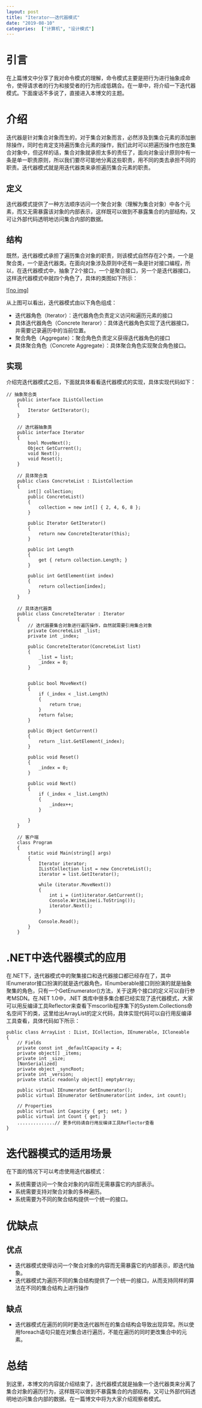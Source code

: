 ```yaml
---
layout: post
title: "Iterator——迭代器模式"
date: "2019-08-10"
categories:  ["计算机", "设计模式"]
---
```


# 引言

在上篇博文中分享了我对命令模式的理解，命令模式主要是把行为进行抽象成命令，使得请求者的行为和接受者的行为形成低耦合。在一章中，将介绍一下迭代器模式。下面废话不多说了，直接进入本博文的主题。

# 介绍

迭代器是针对集合对象而生的，对于集合对象而言，必然涉及到集合元素的添加删除操作，同时也肯定支持遍历集合元素的操作，我们此时可以把遍历操作也放在集合对象中，但这样的话，集合对象就承担太多的责任了，面向对象设计原则中有一条是单一职责原则，所以我们要尽可能地分离这些职责，用不同的类去承担不同的职责。迭代器模式就是用迭代器类来承担遍历集合元素的职责。

## 定义

迭代器模式提供了一种方法顺序访问一个聚合对象（理解为集合对象）中各个元素，而又无需暴露该对象的内部表示，这样既可以做到不暴露集合的内部结构，又可让外部代码透明地访问集合内部的数据。

## 结构

既然，迭代器模式承担了遍历集合对象的职责，则该模式自然存在2个类，一个是聚合类，一个是迭代器类。在面向对象涉及原则中还有一条是针对接口编程，所以，在迭代器模式中，抽象了2个接口，一个是聚合接口，另一个是迭代器接口，这样迭代器模式中就四个角色了，具体的类图如下所示：

[![no img]](http://127.0.0.1/?attachment_id=4042)

从上图可以看出，迭代器模式由以下角色组成：

- 迭代器角色（Iterator）：迭代器角色负责定义访问和遍历元素的接口
- 具体迭代器角色（Concrete Iteraror）：具体迭代器角色实现了迭代器接口，并需要记录遍历中的当前位置。
- 聚合角色（Aggregate）：聚合角色负责定义获得迭代器角色的接口
- 具体聚合角色（Concrete Aggregate）：具体聚合角色实现聚合角色接口。

## 实现

介绍完迭代器模式之后，下面就具体看看迭代器模式的实现，具体实现代码如下：

```
// 抽象聚合类
    public interface IListCollection
    {
        Iterator GetIterator();
    }

    // 迭代器抽象类
    public interface Iterator
    {
        bool MoveNext();
        Object GetCurrent();
        void Next();
        void Reset();
    }

    // 具体聚合类
    public class ConcreteList : IListCollection
    {
        int[] collection;
        public ConcreteList()
        {
            collection = new int[] { 2, 4, 6, 8 };
        }

        public Iterator GetIterator()
        {
            return new ConcreteIterator(this);
        }

        public int Length
        {
            get { return collection.Length; }
        }

        public int GetElement(int index)
        {
            return collection[index];
        }
    }

    // 具体迭代器类
    public class ConcreteIterator : Iterator
    {
        // 迭代器要集合对象进行遍历操作，自然就需要引用集合对象
        private ConcreteList _list;
        private int _index;

        public ConcreteIterator(ConcreteList list)
        {
            _list = list;
            _index = 0;
        }


        public bool MoveNext()
        {
            if (_index < _list.Length)
            {
                return true;
            }
            return false;
        }

        public Object GetCurrent()
        {
            return _list.GetElement(_index);
        }

        public void Reset()
        {
            _index = 0;
        }

        public void Next()
        {
            if (_index < _list.Length)
            {
                _index++;
            }
                
        }
    }

    // 客户端
    class Program
    {
        static void Main(string[] args)
        {
            Iterator iterator;
            IListCollection list = new ConcreteList();
            iterator = list.GetIterator();

            while (iterator.MoveNext())
            {
                int i = (int)iterator.GetCurrent();
                Console.WriteLine(i.ToString());
                iterator.Next();
            }

            Console.Read();
        }
    }
```

# .NET中迭代器模式的应用

在.NET下，迭代器模式中的聚集接口和迭代器接口都已经存在了，其中IEnumerator接口扮演的就是迭代器角色，IEnumberable接口则扮演的就是抽象聚集的角色，只有一个GetEnumerator()方法，关于这两个接口的定义可以自行参考MSDN。在.NET 1.0中，.NET 类库中很多集合都已经实现了迭代器模式，大家可以用反编译工具Reflector来查看下mscorlib程序集下的System.Collections命名空间下的类，这里给出ArrayList的定义代码，具体实现代码可以自行用反编译工具查看，具体代码如下所示：

```
public class ArrayList : IList, ICollection, IEnumerable, ICloneable
{
    // Fields
    private const int _defaultCapacity = 4;
    private object[] _items;
    private int _size;
    [NonSerialized]
    private object _syncRoot;
    private int _version;
    private static readonly object[] emptyArray;

    public virtual IEnumerator GetEnumerator();
    public virtual IEnumerator GetEnumerator(int index, int count);

    // Properties
    public virtual int Capacity { get; set; }
    public virtual int Count { get; }
    ..............// 更多代码请自行用反编译工具Reflector查看
}
```

# 迭代器模式的适用场景

在下面的情况下可以考虑使用迭代器模式：

- 系统需要访问一个聚合对象的内容而无需暴露它的内部表示。
- 系统需要支持对聚合对象的多种遍历。
- 系统需要为不同的聚合结构提供一个统一的接口。

# 优缺点

## 优点

- 迭代器模式使得访问一个聚合对象的内容而无需暴露它的内部表示，即迭代抽象。
- 迭代器模式为遍历不同的集合结构提供了一个统一的接口，从而支持同样的算法在不同的集合结构上进行操作

## 缺点

- 迭代器模式在遍历的同时更改迭代器所在的集合结构会导致出现异常。所以使用foreach语句只能在对集合进行遍历，不能在遍历的同时更改集合中的元素。

# 总结

到这里，本博文的内容就介绍结束了，迭代器模式就是抽象一个迭代器类来分离了集合对象的遍历行为，这样既可以做到不暴露集合的内部结构，又可让外部代码透明地访问集合内部的数据。在一篇博文中将为大家介绍观察者模式。
